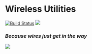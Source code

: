 # Wireless Utilities
[![Build Status](https://jenkins.lord.moe/job/Wireless%20Utilities/badge/icon)](https://jenkins.lord.moe/job/Wireless%20Utilities/) [![](https://cf.way2muchnoise.eu/full_wireless-utilities_downloads.svg)](https://minecraft.curseforge.com/projects/wireless-utilities)
### _Because wires just get in the way_

![](https://i.imgur.com/tkn7sMn.png)